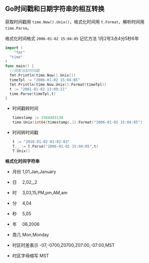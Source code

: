
## **Go时间戳和日期字符串的相互转换**

获取时间戳用  `time.Now().Unix()`，格式化时间用 `t.Format`，解析时间用`time.Parse`。

格式化时间格式 `2006-01-02 15:04:05` 记忆方法 1月2号3点4分5秒6年

```go
import (
	"fmt"
  "time"
)
func main() {
  //获取当前时间戳
  fmt.Println(time.Now().Unix()) 
  timeTpl := "2006-01-02 15:04:05"
  fmt.Println(time.Now.Unix().Format(timeTpl))
  t := "2001-01-02 13:09:21"
  time.Parse(timeTpl,t)
}
```

- 时间戳转时间

  ```go
  timestamp := 1564483130
  time.Unix(int64(timestamp),1).Format("2006-01-02 15:04:05")
  ```

- 时间转时间戳

  ```go
  t := "2018-01-02 01:02:03"
  T,_ := t.Parse("2006-01-02 15:04:05",t)
  T.Unix()
  ```

  

**格式化时间字符串**

- 月份 1,01,Jan,January

- 日　 2,02,_2

- 时　 3,03,15,PM,pm,AM,am

- 分　 4,04

- 秒　 5,05

- 年　 06,2006

- 周几 Mon,Monday

- 时区时差表示 -07,-0700,Z0700,Z07:00,-07:00,MST

- 时区字母缩写 MST
